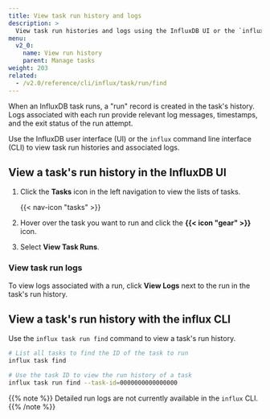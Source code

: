 ```yaml
---
title: View task run history and logs
description: >
  View task run histories and logs using the InfluxDB UI or the `influx` CLI.
menu:
  v2_0:
    name: View run history
    parent: Manage tasks
weight: 203
related:
  - /v2.0/reference/cli/influx/task/run/find
---
```


When an InfluxDB task runs, a "run" record is created in the task's history.
Logs associated with each run provide relevant log messages, timestamps,
and the exit status of the run attempt.

Use the InfluxDB user interface (UI) or the `influx` command line interface (CLI)
to view task run histories and associated logs.

## View a task's run history in the InfluxDB UI

1. Click the **Tasks** icon in the left navigation to view the lists of tasks.

    {{< nav-icon "tasks" >}}

2. Hover over the task you want to run and click the **{{< icon "gear" >}}** icon.
3. Select **View Task Runs**.

### View task run logs
To view logs associated with a run, click **View Logs** next to the run in the task's run history.

## View a task's run history with the influx CLI
Use the `influx task run find` command to view a task's run history.

```sh
# List all tasks to find the ID of the task to run
influx task find

# Use the task ID to view the run history of a task
influx task run find --task-id=0000000000000000
```

{{% note %}}
Detailed run logs are not currently available in the `influx` CLI.
{{% /note %}}

